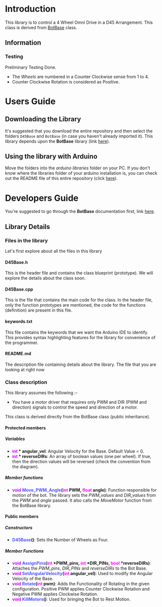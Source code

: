 # Introduction
This library is to control a 4 Wheel Omni Drive in a D45 Arrangement. This class is derived from [BotBase](../BotBase/) class.

## Information
### Testing
Preliminary Testing Done.
- The *Wheels* are numbered in a Counter Clockwise sense from 1 to 4.
- Counter Clockwise Rotation is considered as Positive.

# Users Guide

## Downloading the Library
It's suggested that you download the entire repository and then select the folders `D45Base` and `BotBase` (in case you haven't already imported it). This library depends upon the **BotBase** library (link [here](../BotBase/)).

## Using the library with Arduino
Move the folders into the *arduino libraries* folder on your PC. If you don't know where the libraries folder of your arduino installation is, you can check out the README file of this entire repository (click [here](../README.md)).

# Developers Guide
You're suggested to go through the **BotBase** documentation first, link [here](../BotBase/).<br>
## Library Details
### Files in the library
Let's first explore about all the files in this library

#### D45Base.h
This is the header file and contains the class blueprint (prototype). We will explore the details about the class soon.

#### D45Base.cpp
This is the file that contains the main code for the class. In the header file, only the function prototypes are mentioned, the code for the functions (definition) are present in this file.

#### keywords.txt
This file contains the keywords that we want the Arduino IDE to identify. This provides syntax highlighting features for the library for convenience of the programmer.

#### README.md
The description file containing details about the library. The file that you are looking at right now

### Class description
This library assumes the following :-
- You have a motor driver that requires only PWM and DIR (PWM and direction) signals to control the speed and direction of a motor.

This class is derived directly from the BotBase class (public inheritance).

#### Protected members
##### Variables
- **<font color="#CD00FF">int</font> \* angular_vel**: Angular Velocity for the Base. Default Value = 0.
- **<font color="#CD00FF">int</font> \* reverseDIRs**: An array of boolean values (one per wheel). If true, then the direction values will be reversed (check the convention from the diagram).

##### Member functions
- **<font color="#CD00FF">void</font> <font color="#5052FF">Move_PWM_Angle</font>(<font color="#FF00FF">int</font> PWM, <font color="#FF00FF">float</font> angle)**: Function responsible for motion of the bot. The library sets the *PWM_values* and *DIR_values* from the *PWM* and *angle* passed. It also calls the *MoveMotor* function from the BotBase library.

#### Public members
##### Constructors
- **<font color="#5052FF">D45Base</font>()**: Sets the Number of Wheels as Four.

##### Member Functions
- **<font color="#CD00FF">void</font> <font color="#5052FF">AssignPins</font>(<font color="#FF00FF">int</font> \*PWM\_pins, <font color="#FF00FF">int</font> \*DIR\_PINs, <font color="#FF00FF">bool</font> \*reverseDIRs)**: Attaches the *PWM\_pins*, *DIR\_PINs* and *reverseDIRs* to the Bot Base.
- **<font color="#CD00FF">void</font> <font color="#5052FF">SetAngularVelocity</font>(<font color="#FF00FF">int</font> angular_vel)**: Used to modify the Angular Velocity of the Base.
- **<font color="#CD00FF">void</font> <font color="#5052FF">Rotate</font>(<font color="#FF00FF">int</font> pwm)**: Adds the Functionality of Rotating in the given configuration. Positive PWM applies Counter Clockwise Rotation and Negative PWM applies Clockwise Rotation.
- **<font color="#CD00FF">void</font> <font color="#5052FF">KillMotors</font>()**: Used for bringing the Bot to Rest Motion.
